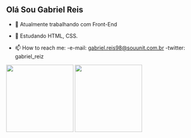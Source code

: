 ## Olá Sou Gabriel Reis 
- 👀 Atualmente trabalhando com Front-End

- 🌱 Estudando HTML, CSS.

- 📫 How to reach me:
  -e-mail: gabriel.reis98@souunit.com.br
  -twitter: gabriel_reiz

<div>
 <img height="180em" src="https://github-readme-stats.vercel.app/api?username=GabrielReis11&show_icons=true&theme=dark&include_all_commits=true&count_private=true"/>
  <img height="180em" src="https://github-readme-stats.vercel.app/api/top-langs/?username=GabrielReis11&layout=compact&langs_count=7&theme=dark"/>

</div>
